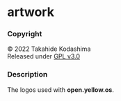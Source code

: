 # artwork
### Copyright
&copy; 2022 Takahide Kodashima  
Released under [GPL v3.0](LICENSE)

### Description
The logos used with **open.yellow.os**.
